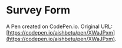 # Survey Form

A Pen created on CodePen.io. Original URL: [https://codepen.io/aishbetu/pen/XWaJPxm](https://codepen.io/aishbetu/pen/XWaJPxm).


